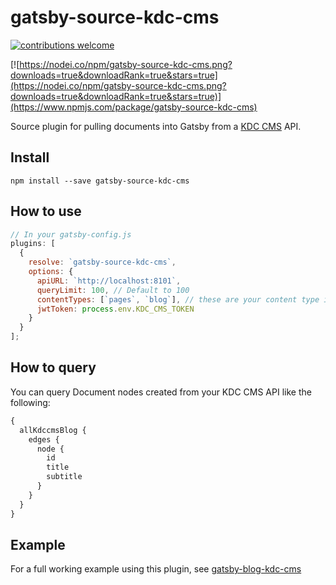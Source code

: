 # gatsby-source-kdc-cms

[![contributions welcome](https://img.shields.io/badge/contributions-welcome-brightgreen.svg?style=flat)](https://github.com/ianpogi5/gatsby-source-kdc-cms/issues)

[![https://nodei.co/npm/gatsby-source-kdc-cms.png?downloads=true&downloadRank=true&stars=true](https://nodei.co/npm/gatsby-source-kdc-cms.png?downloads=true&downloadRank=true&stars=true)](https://www.npmjs.com/package/gatsby-source-kdc-cms)

Source plugin for pulling documents into Gatsby from a [KDC CMS](https://github.com/ianpogi5/kdc-cms) API.

## Install

`npm install --save gatsby-source-kdc-cms`

## How to use

```javascript
// In your gatsby-config.js
plugins: [
  {
    resolve: `gatsby-source-kdc-cms`,
    options: {
      apiURL: `http://localhost:8101`,
      queryLimit: 100, // Default to 100
      contentTypes: [`pages`, `blog`], // these are your content type id
      jwtToken: process.env.KDC_CMS_TOKEN
    }
  }
];
```

## How to query

You can query Document nodes created from your KDC CMS API like the following:

```graphql
{
  allKdccmsBlog {
    edges {
      node {
        id
        title
        subtitle
      }
    }
  }
}
```

## Example

For a full working example using this plugin, see [gatsby-blog-kdc-cms](https://github.com/ianpogi5/gatsby-blog-kdc-cms)
